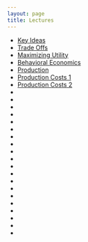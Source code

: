 ```yaml
---
layout: page
title: Lectures
---
```


* [Key Ideas](key-ideas.html)
* [Trade Offs](trade-offs.html)
* [Maximizing Utility](utility.html)
* [Behavioral Economics](behavioral-economics.html)
* [Production](production.html)
* [Production Costs 1](production-costs-1.html)
* [Production Costs 2](production-costs-2.html)
* []()
* []()
* []()
* []()
* []()
* []()
* []()
* []()
* []()
* []()
* []()
* []()
* []()
* []()
* []()
* []()
* []()
* []()
* []()
* []()
